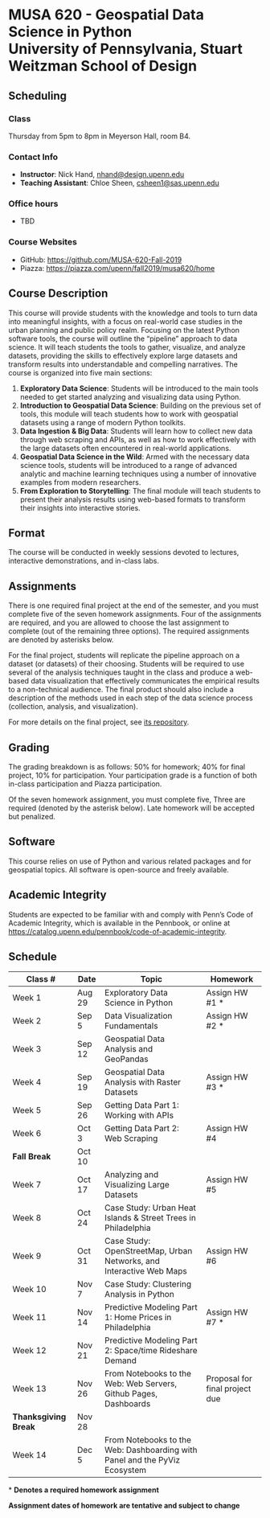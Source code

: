 # MUSA 620 - Geospatial Data Science in Python<br>University of Pennsylvania, Stuart Weitzman School of Design

## Scheduling

### Class

Thursday from 5pm to 8pm in Meyerson Hall, room B4.

### Contact Info

- **Instructor**: Nick Hand, nhand@design.upenn.edu
- **Teaching Assistant**: Chloe Sheen, csheen1@sas.upenn.edu

### Office hours

- TBD

### Course Websites

- GitHub: https://github.com/MUSA-620-Fall-2019
- Piazza: https://piazza.com/upenn/fall2019/musa620/home

## Course Description

This course will provide students with the knowledge and tools to turn data into meaningful insights, with a focus on real-world case studies in the urban planning and public policy realm. Focusing on the latest Python software tools, the course will outline the “pipeline” approach to data science. It will teach students the tools to gather, visualize, and analyze datasets, providing the skills to effectively explore large datasets and transform results into understandable and compelling narratives. The course is organized into five main sections:

1. **Exploratory Data Science**: Students will be introduced to the main tools needed to get started analyzing and visualizing data using Python.
2. **Introduction to Geospatial Data Science**: Building on the previous set of tools, this module will teach students how to work with geospatial datasets using a range of modern Python toolkits.
3. **Data Ingestion & Big Data**: Students will learn how to collect new data through web scraping and APIs, as well as how to work effectively with the large datasets often encountered in real-world applications.
4. **Geospatial Data Science in the Wild**: Armed with the necessary data science tools, students will be introduced to a range of advanced analytic and machine learning techniques using a number of innovative examples from modern researchers.
5. **From Exploration to Storytelling**: The final module will teach students to present their analysis results using web-based formats to transform their insights into interactive stories.

## Format

The course will be conducted in weekly sessions devoted to lectures, interactive demonstrations, and in-class labs.

## Assignments

There is one required final project at the end of the semester, and you must complete five of the seven homework assignments. Four of the assignments are required, and you are allowed to choose the last assignment to complete (out of the remaining three options). The required
assignments are denoted by asterisks below.

For the final project, students will replicate the pipeline approach on a dataset (or datasets) of their choosing. Students will be required to use several of the analysis techniques taught in the class and produce a web-based data visualization that effectively communicates the empirical results to a non-technical audience. The final product should also include a description of the methods used in each step of the data science process (collection, analysis, and visualization).

For more details on the final project, see [its repository](https://github.com/MUSA-620-Fall-2019/final-project).

## Grading

The grading breakdown is as follows: 50% for homework; 40% for final project, 10% for participation. Your participation grade is a function of both in-class participation and Piazza participation.

Of the seven homework assignment, you must complete five, Three are required (denoted by the asterisk below). Late homework will be accepted but penalized.

## Software

This course relies on use of Python and various related packages and for geospatial topics. All software is open-source and freely available.

## Academic Integrity

Students are expected to be familiar with and comply with Penn’s Code of Academic Integrity, which is available in the Pennbook, or online at https://catalog.upenn.edu/pennbook/code-of-academic-integrity.

## Schedule

| Class #                | Date   | Topic                                                                      | Homework                       |
| ---------------------- | ------ | -------------------------------------------------------------------------- | ------------------------------ |
| Week 1                 | Aug 29 | Exploratory Data Science in Python                                         | Assign HW #1 \*                |
| Week 2                 | Sep 5  | Data Visualization Fundamentals                                            | Assign HW #2 \*                |
| Week 3                 | Sep 12 | Geospatial Data Analysis and GeoPandas                                     |                                |
| Week 4                 | Sep 19 | Geospatial Data Analysis with Raster Datasets                              | Assign HW #3 \*                |
| Week 5                 | Sep 26 | Getting Data Part 1: Working with APIs                                     |                                |
| Week 6                 | Oct 3  | Getting Data Part 2: Web Scraping                                          | Assign HW #4                   |
| **Fall Break**         | Oct 10 |                                                                            |                                |
| Week 7                 | Oct 17 | Analyzing and Visualizing Large Datasets                                   | Assign HW #5                   |
| Week 8                 | Oct 24 | Case Study: Urban Heat Islands & Street Trees in Philadelphia              |                                |
| Week 9                 | Oct 31 | Case Study: OpenStreetMap, Urban Networks, and Interactive Web Maps        | Assign HW #6                   |
| Week 10                | Nov 7  | Case Study: Clustering Analysis in Python                                  |                                |
| Week 11                | Nov 14 | Predictive Modeling Part 1: Home Prices in Philadelphia                    | Assign HW #7 \*                |
| Week 12                | Nov 21 | Predictive Modeling Part 2: Space/time Rideshare Demand                    |                                |
| Week 13                | Nov 26 | From Notebooks to the Web: Web Servers, Github Pages, Dashboards           | Proposal for final project due |
| **Thanksgiving Break** | Nov 28 |                                                                            |                                |
| Week 14                | Dec 5  | From Notebooks to the Web: Dashboarding with Panel and the PyViz Ecosystem |                                |

\* **Denotes a required homework assignment**

**Assignment dates of homework are tentative and subject to change**
